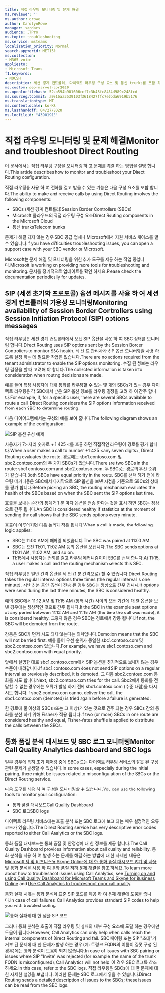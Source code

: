 ```yaml
---
title: 직접 라우팅 모니터링 및 문제 해결
ms.reviewer: ''
ms.author: crowe
author: CarolynRowe
manager: serdars
audience: ITPro
ms.topic: troubleshooting
ms.service: msteams
localization_priority: Normal
search.appverid: MET150
ms.collection:
- M365-voice
appliesto:
- Microsoft Teams
f1.keywords:
- NOCSH
description: 세션 경계 컨트롤러, 다이렉트 라우팅 구성 요소 및 통신 trunks를 포함 하 여 직접 라우팅 구성을 모니터링 하 고 문제를 해결 하는 방법을 알아봅니다.
ms.custom: seo-marvel-apr2020
ms.openlocfilehash: 52ab594b901606ccf7c3b43fc8484d989c248fcd
ms.sourcegitcommit: a9e16aa3539103f3618427ffc7ebbda6919b5176
ms.translationtype: MT
ms.contentlocale: ko-KR
ms.lasthandoff: 04/27/2020
ms.locfileid: "43901913"
---
```

# <a name="monitor-and-troubleshoot-direct-routing"></a><span data-ttu-id="68365-103">직접 라우팅 모니터링 및 문제 해결</span><span class="sxs-lookup"><span data-stu-id="68365-103">Monitor and troubleshoot Direct Routing</span></span>

<span data-ttu-id="68365-104">이 문서에서는 직접 라우팅 구성을 모니터링 하 고 문제를 해결 하는 방법을 설명 합니다.</span><span class="sxs-lookup"><span data-stu-id="68365-104">This article describes how to monitor and troubleshoot your Direct Routing configuration.</span></span> 

<span data-ttu-id="68365-105">직접 라우팅을 사용 하 여 전화를 걸고 받을 수 있는 기능은 다음 구성 요소를 포함 합니다.</span><span class="sxs-lookup"><span data-stu-id="68365-105">The ability to make and receive calls by using Direct Routing involves the following components:</span></span> 

- <span data-ttu-id="68365-106">SBCs (세션 경계 컨트롤러)</span><span class="sxs-lookup"><span data-stu-id="68365-106">Session Border Controllers (SBCs)</span></span> 
- <span data-ttu-id="68365-107">Microsoft 클라우드의 직접 라우팅 구성 요소</span><span class="sxs-lookup"><span data-stu-id="68365-107">Direct Routing components in the Microsoft Cloud</span></span> 
- <span data-ttu-id="68365-108">통신 trunks</span><span class="sxs-lookup"><span data-stu-id="68365-108">Telecom trunks</span></span> 

<span data-ttu-id="68365-109">문제가 해결 되지 않는 경우 SBC 공급 업체나 Microsoft에서 지원 서비스 케이스를 열 수 있습니다.</span><span class="sxs-lookup"><span data-stu-id="68365-109">If you have difficulties troubleshooting issues, you can open a support case with your SBC vendor or Microsoft.</span></span> 

<span data-ttu-id="68365-110">Microsoft는 문제 해결 및 모니터링을 위한 추가 도구를 제공 하는 작업 중입니다.</span><span class="sxs-lookup"><span data-stu-id="68365-110">Microsoft is working on providing more tools for troubleshooting and monitoring.</span></span> <span data-ttu-id="68365-111">문서를 정기적으로 업데이트를 확인 하세요.</span><span class="sxs-lookup"><span data-stu-id="68365-111">Please check the documentation periodically for updates.</span></span> 

## <a name="monitoring-availability-of-session-border-controllers-using-session-initiation-protocol-sip-options-messages"></a><span data-ttu-id="68365-112">SIP (세션 초기화 프로토콜) 옵션 메시지를 사용 하 여 세션 경계 컨트롤러의 가용성 모니터링</span><span class="sxs-lookup"><span data-stu-id="68365-112">Monitoring availability of Session Border Controllers using Session Initiation Protocol (SIP) options messages</span></span>

<span data-ttu-id="68365-113">직접 라우팅은 세션 경계 컨트롤러에서 보낸 SIP 옵션을 사용 하 여 SBC 상태를 모니터링 합니다.</span><span class="sxs-lookup"><span data-stu-id="68365-113">Direct Routing uses SIP options sent by the Session Border Controllers to monitor SBC health.</span></span> <span data-ttu-id="68365-114">테 넌 트 관리자가 SIP 옵션 모니터링을 사용 하도록 설정 하는 데 필요한 작업은 없습니다.</span><span class="sxs-lookup"><span data-stu-id="68365-114">There are no actions required from the tenant administrator to enable the SIP options monitoring.</span></span> <span data-ttu-id="68365-115">수집 된 정보는 라우팅 결정을 할 때 고려해 야 합니다.</span><span class="sxs-lookup"><span data-stu-id="68365-115">The collected information is taken into consideration when routing decisions are made.</span></span> 

<span data-ttu-id="68365-116">예를 들어 특정 사용자에 대해 통화를 라우팅할 수 있는 몇 개의 SBCs가 있는 경우 다이렉트 라우팅은 각 SBC에서 받은 SIP 옵션 정보를 라우팅 결정을 고려 하 여 간주 합니다.</span><span class="sxs-lookup"><span data-stu-id="68365-116">For example, if, for a specific user, there are several SBCs available to route a call, Direct Routing considers the SIP options information received from each SBC to determine routing.</span></span> 

<span data-ttu-id="68365-117">다음 다이어그램에서는 구성의 예를 보여 줍니다.</span><span class="sxs-lookup"><span data-stu-id="68365-117">The following diagram shows an example of the configuration:</span></span> 

![SIP 옵션 구성 예제](media/sip-options-config-example.png)

<span data-ttu-id="68365-119">사용자가 7> 자리 숫자로 + 1 425 \<를 호출 하면 직접적인 라우팅이 경로를 평가 합니다.</span><span class="sxs-lookup"><span data-stu-id="68365-119">When a user makes a call to number +1 425 \<any seven digits>, Direct Routing evaluates the route.</span></span> <span data-ttu-id="68365-120">경로에는 sbc1.contoso.com 및 sbc2.contoso.com의 두 가지 SBCs가 있습니다.</span><span class="sxs-lookup"><span data-stu-id="68365-120">There are two SBCs in the route: sbc1.contoso.com and sbc2.contoso.com.</span></span> <span data-ttu-id="68365-121">두 SBCs는 경로의 우선 순위가 같습니다.</span><span class="sxs-lookup"><span data-stu-id="68365-121">Both SBCs have equal priority in the route.</span></span> <span data-ttu-id="68365-122">SBC를 선택 하기 전에 라우팅 메커니즘은 SBC에서 마지막으로 SIP 옵션을 보낸 시점을 기준으로 SBCs의 상태를 평가 합니다.</span><span class="sxs-lookup"><span data-stu-id="68365-122">Before picking an SBC, the routing mechanism evaluates the health of the SBCs based on when the SBC sent the SIP options last time.</span></span> 

<span data-ttu-id="68365-123">호출을 보내는 순간의 통계가 1 분 마다 옵션을 전송 한다는 것을 표시 하면 SBC는 정상으로 간주 됩니다.</span><span class="sxs-lookup"><span data-stu-id="68365-123">An SBC is considered healthy if statistics at the moment of sending the call shows that the SBC sends options every minute.</span></span>  

<span data-ttu-id="68365-124">호출이 이루어지면 다음 논리가 적용 됩니다.</span><span class="sxs-lookup"><span data-stu-id="68365-124">When a call is made, the following logic applies:</span></span>

- <span data-ttu-id="68365-125">SBC는 11:00 AM에 페어링 되었습니다.</span><span class="sxs-lookup"><span data-stu-id="68365-125">The SBC was paired at 11:00 AM.</span></span>  
- <span data-ttu-id="68365-126">SBC는 오전 11:01, 11:02 AM 등의 옵션을 보냅니다.</span><span class="sxs-lookup"><span data-stu-id="68365-126">The SBC sends options at 11:01 AM, 11:02 AM, and so on.</span></span>  
- <span data-ttu-id="68365-127">11:15에서 사용자는 전화를 걸고 라우팅 메커니즘이이 SBC를 선택 합니다.</span><span class="sxs-lookup"><span data-stu-id="68365-127">At 11:15, a user makes a call and the routing mechanism selects this SBC.</span></span> 

<span data-ttu-id="68365-128">직접 라우팅은 일반 간격 옵션을 세 번 (1 분 간격으로) 할 수 있습니다.</span><span class="sxs-lookup"><span data-stu-id="68365-128">Direct Routing takes the regular interval options three times (the regular interval is one minute).</span></span> <span data-ttu-id="68365-129">지난 3 분 동안 옵션이 전송 된 경우 SBC는 정상으로 간주 됩니다.</span><span class="sxs-lookup"><span data-stu-id="68365-129">If options were send during the last three minutes, the SBC is considered healthy.</span></span>

<span data-ttu-id="68365-130">예의 SBC에서 11:12 AM 및 11:15 AM (통화 시간) 사이의 모든 기간에 대 한 옵션을 보낸 경우에는 정상적인 것으로 간주 됩니다.</span><span class="sxs-lookup"><span data-stu-id="68365-130">If the SBC in the example sent options at any period between 11:12 AM and 11:15 AM (the time the call was made), it is considered healthy.</span></span> <span data-ttu-id="68365-131">그렇지 않은 경우 SBC는 경로에서 강등 됩니다.</span><span class="sxs-lookup"><span data-stu-id="68365-131">If not, the SBC will be demoted from the route.</span></span> 

<span data-ttu-id="68365-132">강등은 SBC가 먼저 시도 되지 않는다는 의미입니다.</span><span class="sxs-lookup"><span data-stu-id="68365-132">Demotion means that the SBC will not be tried first.</span></span> <span data-ttu-id="68365-133">예를 들어 우선 순위가 동일한 sbc1.contoso.com 및 sbc2.contoso.com 있습니다.</span><span class="sxs-lookup"><span data-stu-id="68365-133">For example, we have sbc1.contoso.com and sbc2.contoso.com with equal priority.</span></span>  

<span data-ttu-id="68365-134">앞에서 설명한 대로 sbc1.contoso.com에서 SIP 옵션을 정기적으로 보내지 않는 경우 수준이 내려갑니다.</span><span class="sxs-lookup"><span data-stu-id="68365-134">If sbc1.contoso.com does not send SIP options on a regular interval as previously described, it is demoted.</span></span> <span data-ttu-id="68365-135">그 다음 sbc2.contoso.com 통화를 시도 합니다.</span><span class="sxs-lookup"><span data-stu-id="68365-135">Next, sbc2.contoso.com tries for the call.</span></span> <span data-ttu-id="68365-136">Sbc2에서 통화를 전달할 수 없는 경우에는 오류가 발생 하기 전에 sbc1.contoso.com (수준 내림)을 다시 시도 합니다.</span><span class="sxs-lookup"><span data-stu-id="68365-136">If sbc2.contoso.con cannot deliver the call, the sbc1.contoso.com (demoted) is tried again before a failure is generated.</span></span> 

<span data-ttu-id="68365-137">한 경로에 둘 이상의 SBCs (또는 그 이상)가 있는 것으로 간주 되는 경우 SBCs 간의 통화를 분산 하기 위해 Fisher가 적용 됩니다.</span><span class="sxs-lookup"><span data-stu-id="68365-137">If two (or more) SBCs in one route are considered healthy and equal, Fisher-Yates shuffle is applied to distribute the calls between the SBCs.</span></span>

## <a name="monitor-call-quality-analytics-dashboard-and-sbc-logs"></a><span data-ttu-id="68365-138">통화 품질 분석 대시보드 및 SBC 로그 모니터링</span><span class="sxs-lookup"><span data-stu-id="68365-138">Monitor Call Quality Analytics dashboard and SBC logs</span></span> 
 
<span data-ttu-id="68365-139">일부 경우에 특히 초기 페어링 중에 SBCs 또는 다이렉트 라우팅 서비스의 잘못 된 구성 관련 문제가 발생할 수 있습니다.</span><span class="sxs-lookup"><span data-stu-id="68365-139">In some cases, especially during the initial pairing, there might be issues related to misconfiguration of the SBCs or the Direct Routing service.</span></span> 

<span data-ttu-id="68365-140">다음 도구를 사용 하 여 구성을 모니터링할 수 있습니다.</span><span class="sxs-lookup"><span data-stu-id="68365-140">You can use the following tools to monitor your configuration:</span></span>  
 
- <span data-ttu-id="68365-141">통화 품질 대시보드</span><span class="sxs-lookup"><span data-stu-id="68365-141">Call Quality Dashboard</span></span> 
- <span data-ttu-id="68365-142">SBC 로그</span><span class="sxs-lookup"><span data-stu-id="68365-142">SBC logs</span></span> 

<span data-ttu-id="68365-143">다이렉트 라우팅 서비스에는 호출 분석 또는 SBC 로그에 보고 되는 매우 설명적인 오류 코드가 있습니다.</span><span class="sxs-lookup"><span data-stu-id="68365-143">The Direct Routing service has very descriptive error codes reported to either Call Analytics or the SBC logs.</span></span> 

<span data-ttu-id="68365-144">통화 품질 대시보드는 통화 품질 및 안정성에 대 한 정보를 제공 합니다.</span><span class="sxs-lookup"><span data-stu-id="68365-144">The Call Quality Dashboard provides information about call quality and reliability.</span></span> <span data-ttu-id="68365-145">통화 분석을 사용 하 여 발생 하는 문제를 해결 하는 방법에 대 한 자세한 내용은 [Microsoft 팀 및 비즈니스용 Skype Online에 대 한 통화 품질 대시보드 켜기 및 사용](https://docs.microsoft.com/SkypeForBusiness/using-call-quality-in-your-organization/turning-on-and-using-call-quality-dashboard) 및 통화 [분석을 사용 하 여 통화 품질 저하 문제 해결](https://docs.microsoft.com/SkypeForBusiness/using-call-quality-in-your-organization/use-call-analytics-to-troubleshoot-poor-call-quality)을 참조 하세요.</span><span class="sxs-lookup"><span data-stu-id="68365-145">To learn more about how to troubleshoot issues using Call Analytics, see [Turning on and using Call Quality Dashboard for Microsoft Teams and Skype for Business Online](https://docs.microsoft.com/SkypeForBusiness/using-call-quality-in-your-organization/turning-on-and-using-call-quality-dashboard) and [Use Call Analytics to troubleshoot poor call quality](https://docs.microsoft.com/SkypeForBusiness/using-call-quality-in-your-organization/use-call-analytics-to-troubleshoot-poor-call-quality).</span></span> 

<span data-ttu-id="68365-146">통화 실패 시에는 통화 분석이 표준 SIP 코드를 제공 하 여 문제 해결에 도움을 줍니다.</span><span class="sxs-lookup"><span data-stu-id="68365-146">In case of call failures, Call Analytics provides standard SIP codes to help you with troubleshooting.</span></span> 

![통화 실패에 대 한 샘플 SIP 코드](media/failed-response-code.png)

<span data-ttu-id="68365-148">그러나 통화 분석은 호출이 직접 라우팅 및 실패의 내부 구성 요소에 도달 하는 경우에만 도움이 됩니다.</span><span class="sxs-lookup"><span data-stu-id="68365-148">However, Call Analytics can only help when calls reach the internal components of Direct Routing and fail.</span></span> <span data-ttu-id="68365-149">SBC 페어링 또는 SIP "초대"가 거부 된 문제에 대 한 문제가 발생 하는 경우 (예: 트렁크 FQDN의 이름이 잘못 구성 된 경우)에는 통화 분석이 도움이 되지 않습니다.</span><span class="sxs-lookup"><span data-stu-id="68365-149">In case of issues with SBC pairing or issues where SIP "Invite" was rejected (for example, the name of the trunk FQDN is misconfigured), Call Analytics will not help.</span></span> <span data-ttu-id="68365-150">이 경우 SBC 로그를 참조 하세요.</span><span class="sxs-lookup"><span data-stu-id="68365-150">In this case, refer to the SBC logs.</span></span> <span data-ttu-id="68365-151">직접 라우팅은 SBCs에 대 한 문제에 대 한 자세한 설명을 보냅니다. 이러한 문제는 SBC 로그에서 읽을 수 있습니다.</span><span class="sxs-lookup"><span data-stu-id="68365-151">Direct Routing sends a detailed description of issues to the SBCs; these issues can be read from the SBC logs.</span></span> 
